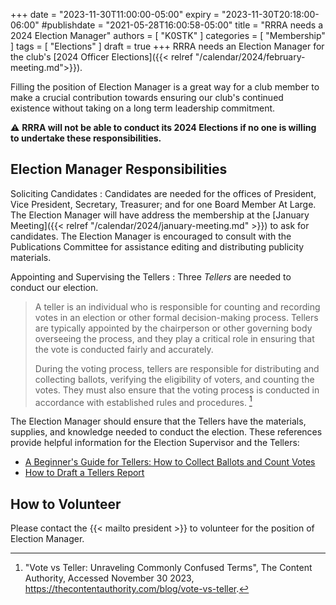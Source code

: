 +++
date = "2023-11-30T11:00:00-05:00"
expiry = "2023-11-30T20:18:00-06:00"
#publishdate = "2021-05-28T16:00:58-05:00"
title = "RRRA needs a 2024 Election Manager"
authors = [ "K0STK" ]
categories = [ "Membership" ]
tags = [ "Elections" ]
draft = true
+++
RRRA needs an Election Manager for the club's
[2024 Officer Elections]({{< relref "/calendar/2024/february-meeting.md">}}).

Filling the position of Election Manager is a great way for a club
member to make a crucial contribution towards ensuring our club's
continued existence without taking on a long term leadership commitment.

:warning: **RRRA will not be able to conduct its 2024 Elections if no
one is willing to undertake these responsibilities.**
<!--more-->

## Election Manager Responsibilities 

Soliciting Candidates
: Candidates are needed for the offices of President, Vice President,
Secretary, Treasurer; and for one Board Member At Large. The Election
Manager will have address the membership at the
[January Meeting]({{< relref "/calendar/2024/january-meeting.md" >}})
to ask for candidates. The Election Manager is encouraged to consult
with the Publications Committee for assistance editing and distributing
publicity materials.

Appointing and Supervising the Tellers
: Three *Tellers* are needed to conduct our election.
>A teller is an individual who is responsible for counting and recording votes
>in an election or other formal decision-making process. Tellers are typically
>appointed by the chairperson or other governing body overseeing the process,
>and they play a critical role in ensuring that the vote is conducted fairly
>and accurately.
>
>During the voting process, tellers are responsible for distributing and
>collecting ballots, verifying the eligibility of voters, and counting the
>votes. They must also ensure that the voting process is conducted in
>accordance with established rules and procedures. [^1]

[^1]: "Vote vs Teller: Unraveling Commonly Confused Terms", The Content Authority, Accessed November 30 2023, https://thecontentauthority.com/blog/vote-vs-teller.

The Election Manager should ensure that the Tellers have the materials,
supplies, and knowledge needed to conduct the election. These references
provide helpful information for the Election Supervisor and the Tellers:

* [A Beginner's Guide for Tellers: How to Collect Ballots and Count Votes](https://civility.co/uncategorized/a-beginners-guide-for-tellers-how-to-collect-ballots-and-count-votes/)
* [How to Draft a Tellers Report](https://civility.co/uncategorized/how-to-draft-a-tellers-report/)

## How to Volunteer

Please contact the {{< mailto president >}} to volunteer for the position of
Election Manager.
